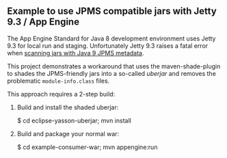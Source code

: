 ## Example to use JPMS compatible jars with Jetty 9.3 / App Engine

The App Engine Standard for Java 8 development environment uses
Jetty 9.3 for local run and staging.  Unfortunately Jetty 9.3 raises
a fatal error when [scanning jars with Java 9 JPMS
metadata](https://github.com/eclipse/jetty.project/issues/1692).

This project demonstrates a workaround that uses the maven-shade-plugin
to shades the JPMS-friendly jars into a so-called _uberjar_ and
removes the problematic `module-info.class` files.

This approach requires a 2-step build:

  1. Build and install the shaded uberjar:

      $ cd eclipse-yasson-uberjar; mvn install

  2. Build and package your normal war:

      $ cd example-consumer-war; mvn appengine:run
